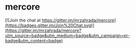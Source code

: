 # mercore

[![Join the chat at https://gitter.im/mrzahrada/mercore](https://badges.gitter.im/Join%20Chat.svg)](https://gitter.im/mrzahrada/mercore?utm_source=badge&utm_medium=badge&utm_campaign=pr-badge&utm_content=badge)
